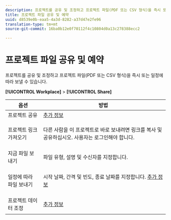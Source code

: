 ```yaml
---
description: 프로젝트를 공유 및 조정하고 프로젝트 파일(PDF 또는 CSV 형식)을 즉시 또는 일정에 따라 보낼 수 있습니다.
title: 프로젝트 파일 공유 및 예약
uuid: d8539e0b-eaa5-4a3d-8282-a37d47e2fe96
translation-type: tm+mt
source-git-commit: 16ba0b12e0f70112f4c10804d0a13c278388ecc2

---
```



# 프로젝트 파일 공유 및 예약

프로젝트를 공유 및 조정하고 프로젝트 파일(PDF 또는 CSV 형식)을 즉시 또는 일정에 따라 보낼 수 있습니다.

**[!UICONTROL Workplace]** > **[!UICONTROL Share]**

<table id="table_5104A6D817E94A268BBDD47C5C8BB26E"> 
 <thead> 
  <tr> 
   <th colname="col1" class="entry"> 옵션 </th> 
   <th colname="col2" class="entry"> 방법 </th> 
  </tr>
 </thead>
 <tbody> 
  <tr> 
   <td colname="col1"> 프로젝트 공유 </td> 
   <td colname="col2"><a href="/help/analyze/analysis-workspace/curate-share/curate.md"  > 추가 정보</a> </td> 
  </tr> 
  <tr> 
   <td colname="col1"> 프로젝트 링크 가져오기 </td> 
   <td colname="col2"> <p>다른 사람을 이 프로젝트로 바로 보내려면 링크를 복사 및 공유하십시오. 사용자는 로그인해야 합니다. </p> </td> 
  </tr> 
  <tr> 
   <td colname="col1"> 지금 파일 보내기 </td> 
   <td colname="col2"> <p>파일 유형, 설명 및 수신자를 지정합니다. </p> </td> 
  </tr> 
  <tr> 
   <td colname="col1"> 일정에 따라 파일 보내기 </td> 
   <td colname="col2"> <p>시작 날짜, 간격 및 빈도, 종료 날짜를 지정합니다. <a href="/help/analyze/analysis-workspace/curate-share/schedule-projects.md"  > 추가 정보</a> </p> </td> 
  </tr> 
  <tr> 
   <td colname="col1"> 프로젝트 데이터 조정 </td> 
   <td colname="col2"> <p><a href="/help/analyze/analysis-workspace/curate-share/curate.md"  > 추가 정보</a> </p> </td> 
  </tr> 
 </tbody> 
</table>

